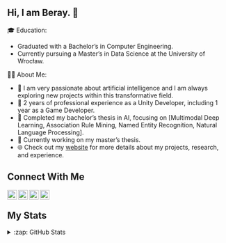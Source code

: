 ## Hi, I am Beray. 👋

🎓 Education:
- Graduated with a Bachelor’s in Computer Engineering.
- Currently pursuing a Master’s in Data Science at the University of Wrocław.

👨‍💻 About Me:

- 🔭 I am very passionate about artificial intelligence and I am always exploring new projects within this transformative field.
- 🧩 2 years of professional experience as a Unity Developer, including 1 year as a Game Developer.
- 📜 Completed my bachelor’s thesis in AI, focusing on [Multimodal Deep Learning, Association Rule Mining, Named Entity Recognition, Natural Language Processing].
- 📜 Currently working on my master’s thesis.
- 🌐 Check out my [website](https://berayboztepe.com) for more details about my projects, research, and experience.

## Connect With Me
[<img align="left" alt="codeSTACKr | LinkedIn" width="22px" src="https://cdn.jsdelivr.net/npm/simple-icons@v3/icons/linkedin.svg" />][linkedin]
[<img align="left" alt="codeSTACKr | Contact" width="22px" src="https://cdn.jsdelivr.net/npm/simple-icons@v3/icons/gmail.svg" />][mail]
[<img align="left" alt="codeSTACKr | Research Gate" width="22px" src="https://cdn.jsdelivr.net/npm/simple-icons@v3/icons/researchgate.svg" />][research_gate]
[<img align="left" alt="codeSTACKr | Google Scholar" width="22px" src="https://cdn.jsdelivr.net/npm/simple-icons@v3/icons/googlescholar.svg" />][google_scholar]

[linkedin]: https://www.linkedin.com/in/emre-beray-boztepe-ba246b1b0/
[research_gate]: https://www.researchgate.net/profile/Emre-Boztepe
[google_scholar]: https://scholar.google.com/citations?user=_GjBENAAAAAJ&hl=tr
[mail]: mailto:berayboztepe@outlook.com

<br />

## My Stats
<details> 
   
<summary>:zap: GitHub Stats</summary> <img align="left" alt="berayboztepe's GitHub Stats" src="https://github-readme-stats.vercel.app/api?username=berayboztepe&hide=contribs,issues&show_icons=true&title_color=ffffff&icon_color=bb2acf&text_color=daf7dc&bg_color=151515"/>




![](https://komarev.com/ghpvc/?username=berayboztepe)

</details>

